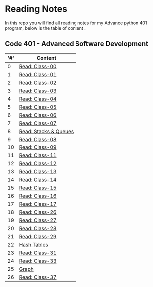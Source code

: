 # Reading Notes

In this repo you will find all reading notes for my Advance python 401 program, below is the table of content .

## Code 401 - Advanced Software Development

|'#' |  Content |
| ------------ | ------------- |
| 0  | [Read: Class-00](./Advance-Python-401/Prep-work-reading/Class-00%20reading.md)|
| 1  | [Read: Class-01](./Advance-Python-401/class-01.md)|
| 2  | [Read: Class-02](./Advance-Python-401/class-02.md)|
| 3  | [Read: Class-03](./Advance-Python-401/class-03.md)|
| 4  | [Read: Class-04](./Advance-Python-401/class-04.md)|
| 5  | [Read: Class-05](./Advance-Python-401/class-05.md)|
| 6  | [Read: Class-06](./Advance-Python-401/class-06.md)|
| 7  | [Read: Class-07](./Advance-Python-401/class-07.md)|
| 8  | [Read: Stacks & Queues](./Advance-Python-401/stacks_&_queues.md)|
| 9  | [Read: Class-08](./Advance-Python-401/class-08.md)|
| 10 | [Read: Class-09](./Advance-Python-401/class-09.md)|
| 11 | [Read: Class-11](./Advance-Python-401/class-11.md)|
| 12 | [Read: Class-12](./Advance-Python-401/class-12.md)|
| 13 | [Read: Class-13](./Advance-Python-401/class-13.md)|
| 14 | [Read: Class-14](./Advance-Python-401/class-14.md)|
| 15 | [Read: Class-15](./Advance-Python-401/class-15.md)|
| 16 | [Read: Class-16](./Advance-Python-401/class-16.md)|
| 17 | [Read: Class-17](./Advance-Python-401/class-17.md)|
| 18 | [Read: Class-26](./Advance-Python-401/class-26.md)|
| 19 | [Read: Class-27](./Advance-Python-401/class-27.md)|
| 20 | [Read: Class-28](./Advance-Python-401/class-28.md)|
| 21 | [Read: Class-29](./Advance-Python-401/class-29.md)|
| 22 | [Hash Tables](./Advance-Python-401/hash_tables.md)|
| 23 | [Read: Class-31](./Advance-Python-401/class-31.md)|
| 24 | [Read: Class-33](./Advance-Python-401/class-33.md)|
| 25 | [Graph](./Advance-Python-401/graph.md)|
| 26 | [Read: Class-37](./Advance-Python-401/class-37.md)|

